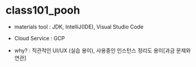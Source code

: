 # class101_pooh
- materials tool : JDK, IntelliJ(IDE), Visual Studio Code

- Cloud Service : GCP 
- why? : 직관적인 UI/UX (실습 용이), 사용중인 인스턴스 정리도 용이[과금 문제와 연관]   
